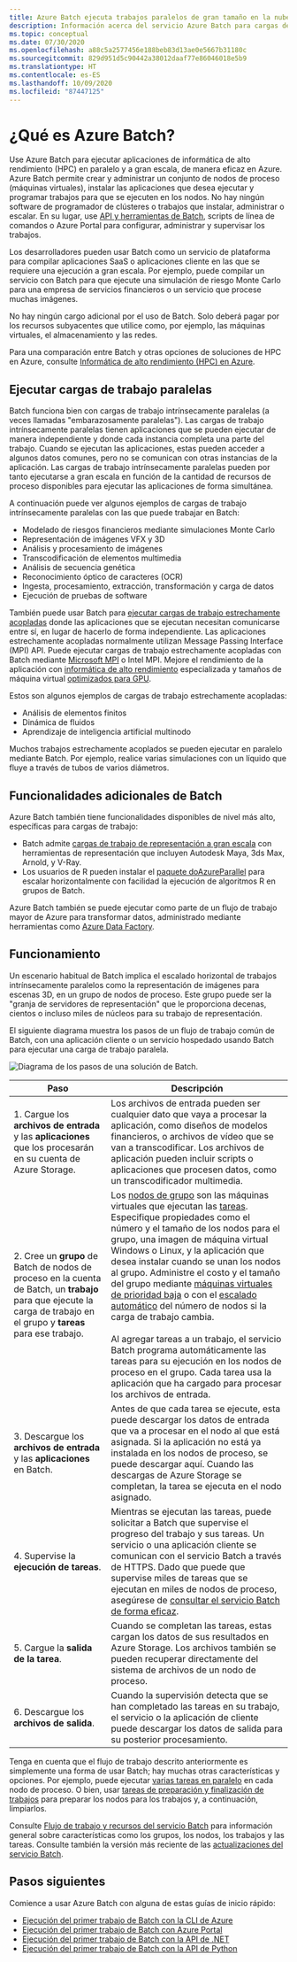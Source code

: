 ```yaml
---
title: Azure Batch ejecuta trabajos paralelos de gran tamaño en la nube
description: Información acerca del servicio Azure Batch para cargas de trabajo HPC y paralelas a gran escala
ms.topic: conceptual
ms.date: 07/30/2020
ms.openlocfilehash: a88c5a2577456e188beb83d13ae0e5667b31180c
ms.sourcegitcommit: 829d951d5c90442a38012daaf77e86046018e5b9
ms.translationtype: HT
ms.contentlocale: es-ES
ms.lasthandoff: 10/09/2020
ms.locfileid: "87447125"
---
```

# <a name="what-is-azure-batch"></a>¿Qué es Azure Batch?

Use Azure Batch para ejecutar aplicaciones de informática de alto rendimiento (HPC) en paralelo y a gran escala, de manera eficaz en Azure. Azure Batch permite crear y administrar un conjunto de nodos de proceso (máquinas virtuales), instalar las aplicaciones que desea ejecutar y programar trabajos para que se ejecuten en los nodos. No hay ningún software de programador de clústeres o trabajos que instalar, administrar o escalar. En su lugar, use [API y herramientas de Batch](batch-apis-tools.md), scripts de línea de comandos o Azure Portal para configurar, administrar y supervisar los trabajos.

Los desarrolladores pueden usar Batch como un servicio de plataforma para compilar aplicaciones SaaS o aplicaciones cliente en las que se requiere una ejecución a gran escala. Por ejemplo, puede compilar un servicio con Batch para que ejecute una simulación de riesgo Monte Carlo para una empresa de servicios financieros o un servicio que procese muchas imágenes.

No hay ningún cargo adicional por el uso de Batch. Solo deberá pagar por los recursos subyacentes que utilice como, por ejemplo, las máquinas virtuales, el almacenamiento y las redes.

Para una comparación entre Batch y otras opciones de soluciones de HPC en Azure, consulte [Informática de alto rendimiento (HPC) en Azure](/azure/architecture/topics/high-performance-computing/).

## <a name="run-parallel-workloads"></a>Ejecutar cargas de trabajo paralelas

Batch funciona bien con cargas de trabajo intrínsecamente paralelas (a veces llamadas "embarazosamente paralelas"). Las cargas de trabajo intrínsecamente paralelas tienen aplicaciones que se pueden ejecutar de manera independiente y donde cada instancia completa una parte del trabajo. Cuando se ejecutan las aplicaciones, estas pueden acceder a algunos datos comunes, pero no se comunican con otras instancias de la aplicación. Las cargas de trabajo intrínsecamente paralelas pueden por tanto ejecutarse a gran escala en función de la cantidad de recursos de proceso disponibles para ejecutar las aplicaciones de forma simultánea.

A continuación puede ver algunos ejemplos de cargas de trabajo intrínsecamente paralelas con las que puede trabajar en Batch:

- Modelado de riesgos financieros mediante simulaciones Monte Carlo
- Representación de imágenes VFX y 3D
- Análisis y procesamiento de imágenes
- Transcodificación de elementos multimedia
- Análisis de secuencia genética
- Reconocimiento óptico de caracteres (OCR)
- Ingesta, procesamiento, extracción, transformación y carga de datos
- Ejecución de pruebas de software

También puede usar Batch para [ejecutar cargas de trabajo estrechamente acopladas](batch-mpi.md) donde las aplicaciones que se ejecutan necesitan comunicarse entre sí, en lugar de hacerlo de forma independiente. Las aplicaciones estrechamente acopladas normalmente utilizan Message Passing Interface (MPI) API. Puede ejecutar cargas de trabajo estrechamente acopladas con Batch mediante [Microsoft MPI](/message-passing-interface/microsoft-mpi) o Intel MPI. Mejore el rendimiento de la aplicación con [informática de alto rendimiento](../virtual-machines/sizes-hpc.md) especializada y tamaños de máquina virtual [optimizados para GPU](../virtual-machines/sizes-gpu.md).

Estos son algunos ejemplos de cargas de trabajo estrechamente acopladas:

- Análisis de elementos finitos
- Dinámica de fluidos
- Aprendizaje de inteligencia artificial multinodo

Muchos trabajos estrechamente acoplados se pueden ejecutar en paralelo mediante Batch. Por ejemplo, realice varias simulaciones con un líquido que fluye a través de tubos de varios diámetros.

## <a name="additional-batch-capabilities"></a>Funcionalidades adicionales de Batch

Azure Batch también tiene funcionalidades disponibles de nivel más alto, específicas para cargas de trabajo:

- Batch admite [cargas de trabajo de representación a gran escala](batch-rendering-service.md) con herramientas de representación que incluyen Autodesk Maya, 3ds Max, Arnold, y V-Ray. 
- Los usuarios de R pueden instalar el [paquete doAzureParallel](https://github.com/Azure/doAzureParallel) para escalar horizontalmente con facilidad la ejecución de algoritmos R en grupos de Batch.

Azure Batch también se puede ejecutar como parte de un flujo de trabajo mayor de Azure para transformar datos, administrado mediante herramientas como [Azure Data Factory](../data-factory/transform-data-using-dotnet-custom-activity.md).

## <a name="how-it-works"></a>Funcionamiento

Un escenario habitual de Batch implica el escalado horizontal de trabajos intrínsecamente paralelos como la representación de imágenes para escenas 3D, en un grupo de nodos de proceso. Este grupo puede ser la "granja de servidores de representación" que le proporciona decenas, cientos o incluso miles de núcleos para su trabajo de representación.

El siguiente diagrama muestra los pasos de un flujo de trabajo común de Batch, con una aplicación cliente o un servicio hospedado usando Batch para ejecutar una carga de trabajo paralela.

![Diagrama de los pasos de una solución de Batch.](./media/batch-technical-overview/tech_overview_03.png)

|Paso  |Descripción  |
|---------|---------|
|1.  Cargue los **archivos de entrada** y las **aplicaciones** que los procesarán en su cuenta de Azure Storage.     |Los archivos de entrada pueden ser cualquier dato que vaya a procesar la aplicación, como diseños de modelos financieros, o archivos de vídeo que se van a transcodificar. Los archivos de aplicación pueden incluir scripts o aplicaciones que procesen datos, como un transcodificador multimedia.|
|2.  Cree un **grupo** de Batch de nodos de proceso en la cuenta de Batch, un **trabajo** para que ejecute la carga de trabajo en el grupo y **tareas** para ese trabajo.     | Los [nodos de grupo](nodes-and-pools.md) son las máquinas virtuales que ejecutan las [tareas](jobs-and-tasks.md). Especifique propiedades como el número y el tamaño de los nodos para el grupo, una imagen de máquina virtual Windows o Linux, y la aplicación que desea instalar cuando se unan los nodos al grupo. Administre el costo y el tamaño del grupo mediante [máquinas virtuales de prioridad baja](batch-low-pri-vms.md) o con el [escalado automático](batch-automatic-scaling.md) del número de nodos si la carga de trabajo cambia. <br/><br/>Al agregar tareas a un trabajo, el servicio Batch programa automáticamente las tareas para su ejecución en los nodos de proceso en el grupo. Cada tarea usa la aplicación que ha cargado para procesar los archivos de entrada. |
|3.  Descargue los **archivos de entrada** y las **aplicaciones** en Batch.     |Antes de que cada tarea se ejecute, esta puede descargar los datos de entrada que va a procesar en el nodo al que está asignada. Si la aplicación no está ya instalada en los nodos de proceso, se puede descargar aquí. Cuando las descargas de Azure Storage se completan, la tarea se ejecuta en el nodo asignado.|
|4.  Supervise la **ejecución de tareas**.     |Mientras se ejecutan las tareas, puede solicitar a Batch que supervise el progreso del trabajo y sus tareas. Un servicio o una aplicación cliente se comunican con el servicio Batch a través de HTTPS. Dado que puede que supervise miles de tareas que se ejecutan en miles de nodos de proceso, asegúrese de [consultar el servicio Batch de forma eficaz](batch-efficient-list-queries.md).|
|5.  Cargue la **salida de la tarea**.     |Cuando se completan las tareas, estas cargan los datos de sus resultados en Azure Storage. Los archivos también se pueden recuperar directamente del sistema de archivos de un nodo de proceso.|
|6.  Descargue los **archivos de salida**.     |Cuando la supervisión detecta que se han completado las tareas en su trabajo, el servicio o la aplicación de cliente puede descargar los datos de salida para su posterior procesamiento.|

Tenga en cuenta que el flujo de trabajo descrito anteriormente es simplemente una forma de usar Batch; hay muchas otras características y opciones. Por ejemplo, puede ejecutar [varias tareas en paralelo](batch-parallel-node-tasks.md) en cada nodo de proceso. O bien, usar [tareas de preparación y finalización de trabajos](batch-job-prep-release.md) para preparar los nodos para los trabajos y, a continuación, limpiarlos.

Consulte [Flujo de trabajo y recursos del servicio Batch](batch-service-workflow-features.md) para información general sobre características como los grupos, los nodos, los trabajos y las tareas. Consulte también la versión más reciente de las [actualizaciones del servicio Batch](https://azure.microsoft.com/updates/?product=batch).

## <a name="next-steps"></a>Pasos siguientes

Comience a usar Azure Batch con alguna de estas guías de inicio rápido:
- [Ejecución del primer trabajo de Batch con la CLI de Azure](quick-create-cli.md)
- [Ejecución del primer trabajo de Batch con Azure Portal](quick-create-portal.md)
- [Ejecución del primer trabajo de Batch con la API de .NET](quick-run-dotnet.md)
- [Ejecución del primer trabajo de Batch con la API de Python](quick-run-python.md)
